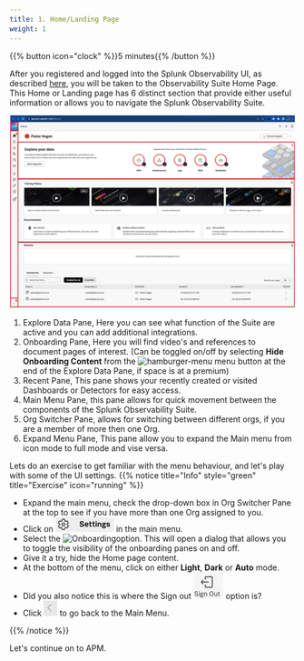 ```yaml
---
title: 1. Home/Landing Page
weight: 1
---
```


{{% button icon="clock" %}}5 minutes{{% /button %}}

After you registered and logged into the Splunk Observability UI, as described [here](..), you will be taken to the Observability Suite Home Page. This Home or Landing page has 6 distinct section that provide either useful information or allows you to navigate the Splunk Observability Suite.

![home page](../images/home-screen.png?width=40vw)

1. Explore Data Pane, Here you can see what function of the Suite are active and you can add additional integrations.
2. Onboarding Pane, Here you will find video's and references to document pages of interest. (Can be toggled on/off by selecting **Hide Onboarding Content** from the ![hamburger-menu](../../images/hamburger-menu-icon.png?classes=inline&height=25px) menu button at the end of the Explore Data Pane, if space is at a premium)
3. Recent Pane, This pane shows your recently created or visited Dashboards or Detectors for easy access.
4. Main Menu Pane, this pane allows for quick movement between the components of the Splunk Observability Suite.
5. Org Switcher Pane, allows for switching between different orgs, if you are a member of more then one Org.
6. Expand Menu Pane, This pane allow you to expand the Main menu from icon mode to full mode and vise versa.

Lets do an exercise to get familiar with the menu behaviour, and let's play with some of the UI settings.
{{% notice title="Info" style="green" title="Exercise" icon="running" %}}

* Expand the main menu, check the drop-down box in Org Switcher Pane at the top to see if you have more than one Org assigned to you.
* Click on ![Settings](../images/settings-icon.png?classes=inline&height=25px) in the main menu.
* Select the ![Onboarding](../images/onboarding-icon.png?classes=inline&height=25px)option.  This will open a  dialog that allows you to toggle the visibility of the onboarding panes on and off.
* Give it a try, hide  the Home page content.
* At the bottom of the menu, click on either **Light**, **Dark** or **Auto** mode.
* Did you also notice this is where the  Sign out ![Sign Out](../images/sign-out-icon.png?classes=inline&height=25px) option is?
* Click ![Back to menu](../images/back-main-menu.png?classes=inline&height=25px) to go back to the Main Menu.

{{% /notice %}}

Let's continue on to APM.
